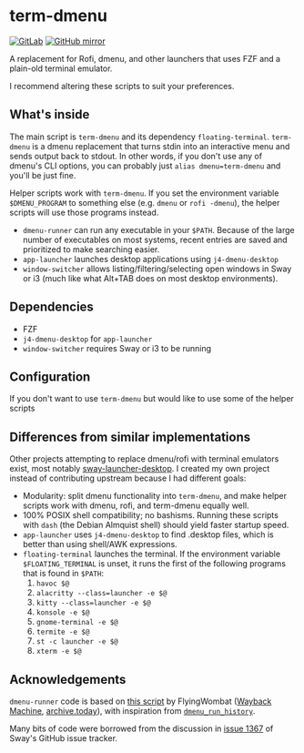 term-dmenu
==========

[![GitLab](https://img.shields.io/badge/repository-GitLab-orange.svg?logo=gitlab)](https://gitlab.com/Seirdy/term-dmenu)
[![GitHub
mirror](https://img.shields.io/badge/mirror-GitHub-black.svg?logo=github)](https://github.com/Seirdy/term-dmenu)

A replacement for Rofi, dmenu, and other launchers that uses FZF and a plain-old
terminal emulator.

I recommend altering these scripts to suit your preferences.

What's inside
-------------

The main script is `term-dmenu` and its dependency `floating-terminal`. `term-dmenu`
is a dmenu replacement that turns stdin into an interactive menu and sends output
back to stdout. In other words, if you don't use any of dmenu's CLI options, you can
probably just `alias dmenu=term-dmenu` and you'll be just fine.

Helper scripts work with `term-dmenu`. If you set the environment variable
`$DMENU_PROGRAM` to something else (e.g. `dmenu` or `rofi -dmenu`), the helper
scripts will use those programs instead.

- `dmenu-runner` can run any executable in your `$PATH`. Because of the large number
  of executables on most systems, recent entries are saved and prioritized to make
  searching easier.
- `app-launcher` launches desktop applications using `j4-dmenu-desktop`
- `window-switcher` allows listing/filtering/selecting open windows in Sway or i3
  (much like what Alt+TAB does on most desktop environments).

Dependencies
------------

- FZF
- `j4-dmenu-desktop` for `app-launcher`
- `window-switcher` requires Sway or i3 to be running

Configuration
-------------

If you don't want to use `term-dmenu` but would like to use some of the helper
scripts

Differences from similar implementations
----------------------------------------

Other projects attempting to replace dmenu/rofi with terminal emulators exist, most
notably [sway-launcher-desktop](https://github.com/Biont/sway-launcher-desktop). I
created my own project instead of contributing upstream because I had different
goals:

- Modularity: split dmenu functionality into `term-dmenu`, and make helper scripts
  work with dmenu, rofi, and term-dmenu equally well.
- 100% POSIX shell compatibility; no bashisms. Running these scripts with `dash`
  (the Debian Almquist shell) should yield faster startup speed.
- `app-launcher` uses `j4-dmenu-desktop` to find .desktop files, which is better
  than using shell/AWK expressions.
- `floating-terminal` launches the terminal. If the environment variable
  `$FLOATING_TERMINAL` is unset, it runs the first of the following programs that is
  found in `$PATH`:
  1.  `havoc $@`
  2.  `alacritty --class=launcher -e $@`
  3.  `kitty --class=launcher -e $@`
  4.  `konsole -e $@`
  5.  `gnome-terminal -e $@`
  6.  `termite -e $@`
  7.  `st -c launcher -e $@`
  8.  `xterm -e $@`

Acknowledgements
----------------

`dmenu-runner` code is based on [this
script](https://gitlab.com/FlyingWombat/my-scripts/blob/a0cb5717777c1587af381004aa8fb048206bee55/sway-launcher)
by FlyingWombat ([Wayback
Machine](https://web.archive.org/web/20200209122744/https://gitlab.com/FlyingWombat/my-scripts/blob/a0cb5717777c1587af381004aa8fb048206bee55/sway-launcher),
[archive.today](https://archive.today/yHFrW)), with inspiration from
[`dmenu_run_history`](https://tools.suckless.org/dmenu/scripts/dmenu_run_with_command_history/).

Many bits of code were borrowed from the discussion in [issue
1367](https://github.com/swaywm/sway/issues/1367) of Sway's GitHub issue tracker.
